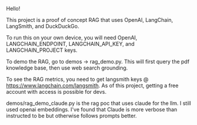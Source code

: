 Hello!

This project is a proof of concept RAG that uses OpenAI, LangChain, LangSmith, and DuckDuckGo.

To run this on your own device, you will need  OpenAI, LANGCHAIN_ENDPOINT, LANGCHAIN_API_KEY, and LANGCHAIN_PROJECT keys.

To demo the RAG, go to demos -> rag_demo.py.
This will first query the pdf knowledge base, then use web search grounding. 

To see the RAG metrics, you need to get langsmith keys @ https://www.langchain.com/langsmith.
As of this project, getting a free account with access is possible for devs.


demos/rag_demo_claude.py is the rag poc that uses claude for the llm. I still used openai embeddings. I've found that Claude is more verbose than instructed to be but otherwise follows prompts better.
